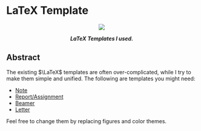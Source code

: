 # LaTeX Template

<p align="center">
	<img src="./preview.png"/>
</p>

<p align="center"><b><i>
	LaTeX Templates I used.
</i></b></p>

## Abstract

The existing $\LaTeX$ templates are often over-complicated, while I try to make them simple and unified. The following are templates you might need:

- [Note](./Note)
- [Report/Assignment](./Report)
- [Beamer](./Beamer)
- [Letter](./Letter)

Feel free to change them by replacing figures and color themes.
